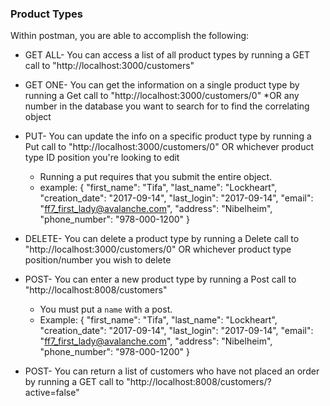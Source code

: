 ### Product Types

Within postman, you are able to accomplish the following:

* GET ALL- You can access a list of all product types by running a GET call to "http://localhost:3000/customers"

* GET ONE- You can get the information on a single product type by running a Get call to "http://localhost:3000/customers/0" *OR any number in the database you want to search for to find the correlating object

* PUT- You can update the info on a specific product type by running a Put call to "http://localhost:3000/customers/0" OR whichever product type ID position you're looking to edit 
    - Running a put requires that you submit the entire object.
    - example: 
        {
          "first_name": "Tifa",
          "last_name": "Lockheart",
          "creation_date": "2017-09-14",
          "last_login": "2017-09-14",
          "email": "ff7_first_lady@avalanche.com",
          "address": "Nibelheim",
          "phone_number": "978-000-1200"
        }

* DELETE- You can delete a product type by running a Delete call to "http://localhost:3000/customers/0" OR whichever product type position/number you wish to delete

* POST- You can enter a new product type by running a Post call to "http://localhost:8008/customers"
    * You must put a `name` with a post.
    * Example: 
        {
          "first_name": "Tifa",
          "last_name": "Lockheart",
          "creation_date": "2017-09-14",
          "last_login": "2017-09-14",
          "email": "ff7_first_lady@avalanche.com",
          "address": "Nibelheim",
          "phone_number": "978-000-1200"
        }

* POST- You can return a list of customers who have not placed an order by running a GET call to "http://localhost:8008/customers/?active=false"
